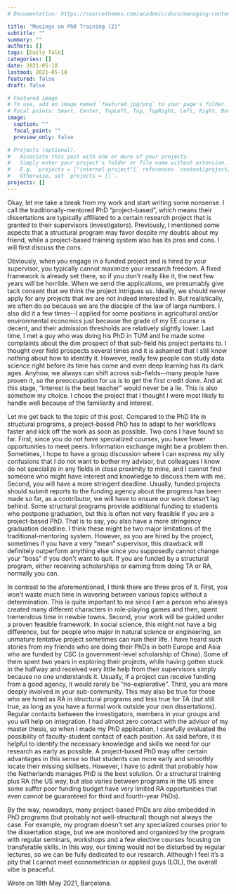 ```yaml
---
# Documentation: https://sourcethemes.com/academic/docs/managing-content/

title: "Musings on PhD Training (2)"
subtitle: ""
summary: ""
authors: []
tags: [Daily Talk]
categories: []
date: 2021-05-18
lastmod: 2021-05-18
featured: false
draft: false

# Featured image
# To use, add an image named `featured.jpg/png` to your page's folder.
# Focal points: Smart, Center, TopLeft, Top, TopRight, Left, Right, BottomLeft, Bottom, BottomRight.
image:
  caption: ""
  focal_point: ""
  preview_only: false

# Projects (optional).
#   Associate this post with one or more of your projects.
#   Simply enter your project's folder or file name without extension.
#   E.g. `projects = ["internal-project"]` references `content/project/deep-learning/index.md`.
#   Otherwise, set `projects = []`.
projects: []
---
```

Okay, let me take a break from my work and start writing some nonsense. I call the traditionally-mentored PhD “project-based”, which means their dissertations are typically affiliated to a certain research project that is granted to their supervisors (investigators). Previously, I mentioned some aspects that a structural program may favor despite my doubts about my friend, while a project-based training system also has its pros and cons. I will first discuss the cons. 

Obviously, when you engage in a funded project and is hired by your supervisor, you typically cannot maximize your research freedom. A fixed framework is already set there, so if you don’t really like it, the next few years will be horrible. When we send the applications, we presumably give tacit consent that we think the project intrigues us. Ideally, we should never apply for any projects that we are not indeed interested in. But realistically, we often do so because we are the disciple of the law of large numbers. I also did it a few times--I applied for some positions in agricultural and/or environmental economics just because the grade of my EE course is decent, and their admission thresholds are relatively slightly lower. Last time, I met a guy who was doing his PhD in TUM and he made some complaints about the dim prospect of that sub-field his project pertains to. I thought over field prospects several times and it is ashamed that I still know nothing about how to identify it. However, really few people can study data science right before its time has come and even deep learning has its dark ages. Anyhow, we always can shift across sub-fields--many people have proven it, so the preoccupation for us is to get the first credit done. And at this stage, “interest is the best teacher” would never be a lie. This is also somehow my choice. I chose the project that I thought I were most likely to handle well because of the familiarity and interest.

Let me get back to the topic of this post. Compared to the PhD life in structural programs, a project-based PhD has to adapt to her workflows faster and kick off the work as soon as possible. Two cons I have found so far. First, since you do not have specialized courses, you have fewer opportunities to meet peers. Information exchange might be a problem then. Sometimes, I hope to have a group discussion where I can express my silly confusions that I do not want to bother my advisor, but colleagues I know do not specialize in any fields in close proximity to mine, and I cannot find someone who might have interest and knowledge to discuss them with me. Second, you will have a more stringent deadline. Usually, funded projects should submit reports to the funding agency about the progress has been made so far, as a contributor, we will have to ensure our work doesn’t lag behind. Some structural programs provide additional funding to students who postpone graduation, but this is often not very feasible if you are a project-based PhD. That is to say, you also have a more stringency graduation deadline. I think these might be two major limitations of the traditional-mentoring system. However, as you are hired by the project, sometimes if you have a very “mean” supervisor, this drawback will definitely outperform anything else since you supposedly cannot change your "boss" if you don't want to quit. If you are funded by a structural program, either receiving scholarships or earning from doing TA or RA, normally you can.

In contrast to the aforementioned, I think there are three pros of it. First, you won’t waste much time in wavering between various topics without a determination. This is quite important to me since I am a person who always created many different characters in role-playing games and then, spent tremendous time in newbie towns. Second, your work will be guided under a proven feasible framework. In social science, this might not have a big difference, but for people who major in natural science or engineering, an unmature tentative project sometimes can ruin their life. I have heard such stories from my friends who are doing their PhDs in both Europe and Asia who are funded by CSC (a government-level scholarship of China). Some of them spent two years in exploring their projects, while having gotten stuck in the halfway and received very little help from their supervisors simply because no one understands it. Usually, if a project can receive funding from a good agency, it would rarely be “no-explorative”. Third, you are more deeply involved in your sub-community. This may also be true for those who are hired as RA in structural programs and less true for TA (but still true, as long as you have a formal work outside your own dissertations). Regular contacts between the investigators, members in your groups and you will help on integration. I had almost zero contact with the advisor of my master thesis, so when I made my PhD application, I carefully evaluated the possibility of faculty-student contact of each position. As said before, it is helpful to identify the necessary knowledge and skills we need for our research as early as possible. A project-based PhD may offer certain advantages in this sense so that students can more early and smoothly locate their missing skillsets. However, I have to admit that probably how the Netherlands manages PhD is the best solution. Or a structural training plus RA (the US way, but also varies between programs in the US since some suffer poor funding budget have very limited RA opportunities that even cannot be guaranteed for third and fourth-year PhDs). 

By the way, nowadays, many project-based PhDs are also embedded in PhD programs (but probably not well-structural) though not always the case. For example, my program doesn’t set any specialized courses prior to the dissertation stage, but we are monitored and organized by the program with regular seminars, workshops and a few elective courses focusing on transferable skills. In this way, our timing would not be disturbed by regular lectures, so we can be fully dedicated to our research. Although I feel it’s a pity that I cannot meet econometrician or applied guys (LOL), the overall vibe is peaceful.

Wrote on 18th May 2021, Barcelona.
